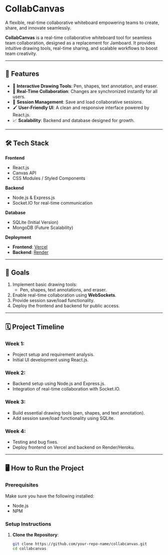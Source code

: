 # CollabCanvas
A flexible, real-time collaborative whiteboard empowering teams to create, share, and innovate seamlessly.

**CollabCanvas** is a real-time collaborative whiteboard tool for seamless team collaboration, designed as a replacement for Jamboard. It provides intuitive drawing tools, real-time sharing, and scalable workflows to boost team creativity.

---

## 🚀 Features  

- 🎨 **Interactive Drawing Tools**: Pen, shapes, text annotation, and eraser.  
- 🔄 **Real-Time Collaboration**: Changes are synchronized instantly for all users.  
- 💾 **Session Management**: Save and load collaborative sessions.  
- 🖌️ **User-Friendly UI**: A clean and responsive interface powered by React.js.  
- 📈 **Scalability**: Backend and database designed for growth.

---

## 🛠️ Tech Stack  

**Frontend**  
- React.js  
- Canvas API  
- CSS Modules / Styled Components  

**Backend**  
- Node.js & Express.js  
- Socket.IO for real-time communication  

**Database**  
- SQLite (Initial Version)  
- MongoDB (Future Scalability)  

**Deployment**  
- **Frontend**: [Vercel](https://vercel.com/)  
- **Backend**: [Render](https://render.com/)

---

## 🎯 Goals  

1. Implement basic drawing tools:  
   - Pen, shapes, text annotations, and eraser.  
2. Enable real-time collaboration using **WebSockets**.  
3. Provide session save/load functionality.  
4. Deploy the frontend and backend for public access.  

---

## 🗓️ Project Timeline  

### Week 1:  
- Project setup and requirement analysis.  
- Initial UI development using React.js.  

### Week 2:  
- Backend setup using Node.js and Express.js.  
- Integration of real-time collaboration with Socket.IO.  

### Week 3:  
- Build essential drawing tools (pen, shapes, and text annotation).  
- Add session save/load functionality using SQLite.  

### Week 4:  
- Testing and bug fixes.  
- Deploy frontend on Vercel and backend on Render/Heroku.  

---

## 🖥️ How to Run the Project  

### Prerequisites  
Make sure you have the following installed:  
- Node.js  
- NPM  

### Setup Instructions  

1. **Clone the Repository**:  
   ```bash
   git clone https://github.com/your-repo-name/collabcanvas.git
   cd collabcanvas
